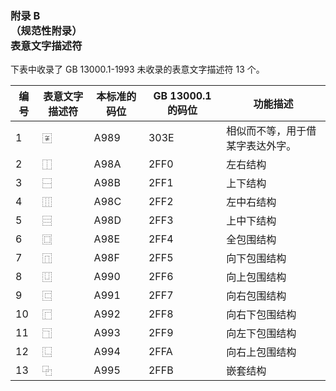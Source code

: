 ### 附录 B<br>（规范性附录）<br>表意文字描述符
下表中收录了 GB 13000.1-1993 未收录的表意文字描述符 13 个。

|编号|表意文字描述符|本标准的码位|GB 13000.1 的码位|功能描述|
|-|-|-|-|-|
|1|〾|A989|303E|相似而不等，用于借某字表达外字。|
|2|⿰|A98A|2FF0|左右结构|
|3|⿱|A98B|2FF1|上下结构|
|4|⿲|A98C|2FF2|左中右结构|
|5|⿳|A98D|2FF3|上中下结构|
|6|⿴|A98E|2FF4|全包围结构|
|7|⿵|A98F|2FF5|向下包围结构|
|8|⿶|A990|2FF6|向上包围结构|
|9|⿷|A991|2FF7|向右包围结构|
|10|⿸|A992|2FF8|向右下包围结构|
|11|⿹|A993|2FF9|向左下包围结构|
|12|⿺|A994|2FFA|向右上包围结构|
|13|⿻|A995|2FFB|嵌套结构|
